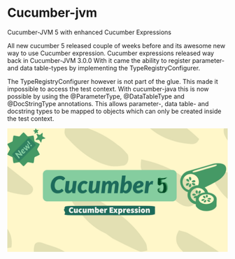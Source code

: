 # Cucumber-jvm
Cucumber-JVM 5 with enhanced Cucumber Expressions

All new cucumber 5 released couple of weeks before and its awesome new way to use Cucumber expression. Cucumber expressions released way back in Cucumber-JVM 3.0.0 With it came the ability to register parameter- and data table-types by implementing the TypeRegistryConfigurer.

The TypeRegistryConfigurer however is not part of the glue. This made it impossible to access the test context. With cucumber-java this is now possible by using the @ParameterType, @DataTableType and @DocStringType annotations. This allows parameter-, data table- and docstring types to be mapped to objects which can only be created inside the test context.

![Cucumber-JVM](./image/cucumber5.jpg)
